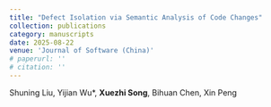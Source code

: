 ```yaml
---
title: "Defect Isolation via Semantic Analysis of Code Changes"
collection: publications
category: manuscripts
date: 2025-08-22
venue: 'Journal of Software (China)'
# paperurl: ''
# citation: ''
---
```


Shuning Liu, Yijian Wu*, **Xuezhi Song**, Bihuan Chen, Xin Peng